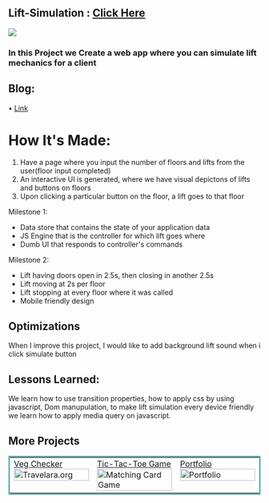 ## Lift-Simulation : <a href="https://lift-simulation-realdev.netlify.app/" target="_blank">Click Here</a>

<a href="https://lift-simulation-realdev.netlify.app/" target="_blank"><img src="https://user-images.githubusercontent.com/107163260/210220190-a9655f16-702f-4215-a74b-53af884e0aa5.gif" /></a>

### In this Project we Create a web app where you can simulate lift mechanics for a client

## Blog: 

   &#x2022; <a href="https://shubhamsigdar.hashnode.dev/how-i-build-lift-simulation-using-html-css-and-javascript" target="_blank">Link</a><br>
    
 # How It's Made:

  1. Have a page where you input the number of floors and lifts from the user(floor input completed)
  2. An interactive UI is generated, where we have visual depictons of lifts and buttons on floors
  3. Upon clicking a particular button on the floor, a lift goes to that floor

  Milestone 1:
   - Data store that contains the state of your application data
   - JS Engine that is the controller for which lift goes where
   - Dumb UI that responds to controller's commands
   
  Milestone 2:
   - Lift having doors open in 2.5s, then closing in another 2.5s
   - Lift moving at 2s per floor
   - Lift stopping at every floor where it was called
   - Mobile friendly design

## Optimizations
   
When I improve this project, I would like to add background lift sound when i click simulate button

## Lessons Learned:

We learn how to use transition properties, how to apply css by using javascript, Dom manupulation, to make lift simulation every device friendly we learn how to apply media query on javascript. 

## More Projects


<table bordercolor="#66b2b2">
  
  <tr>
    <td width="33.3%"  style="align:center;" valign="top">
<a target="_blank" href="https://github.com/shubhamsigdar1/veg-checker">Veg Checker</a>
        <br />
      <a target="_blank" href="https://vegeterianchecker.netlify.app/">
            <img src="https://user-images.githubusercontent.com/107163260/208595821-6b76380f-611c-4c58-8a78-8fc1fe6ca21a.gif" width="100%"  alt="Travelara.org"/>
        </a>
    </td>
    <td width="33.3%" valign="top">
<a target="_blank" href="https://github.com/shubhamsigdar1/Tic-Tac-Toe-Game-100Devs">Tic-Tac-Toe Game</a>
      <br />
        <a target="_blank" href="https://tictactoe100devs.netlify.app/">
          <img src="https://user-images.githubusercontent.com/107163260/208596247-6879b587-2a17-4b34-93d7-c52098dad579.gif" width="100%" alt="Matching Card Game"/>
        </a>
    </td>
    <td width="33.3%" valign="top">
<a target="_blank" href="https://github.com/shubhamsigdar/Portfolio">Portfolio</a>
        <br />
        <a target="_blank" href="https://shubhamsigdar.netlify.app/">
          <img src="https://user-images.githubusercontent.com/107163260/208596712-d9ab9b66-5036-483c-b67c-b391275fe382.gif" width="100%" alt="Portfolio"/>
        </a>
    </td>
  </tr>
</table>
   
